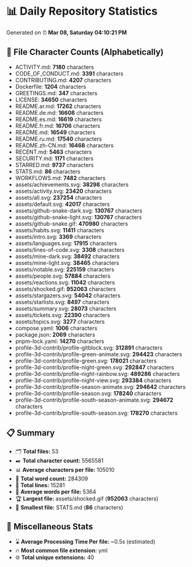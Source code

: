 # 📊 Daily Repository Statistics
Generated on ⏰ **Mar 08, Saturday 04:10:21 PM**

## 📂 File Character Counts (Alphabetically)
- ACTIVITY.md: **7180** characters
- CODE_OF_CONDUCT.md: **3391** characters
- CONTRIBUTING.md: **4207** characters
- Dockerfile: **1204** characters
- GREETINGS.md: **347** characters
- LICENSE: **34650** characters
- README.ar.md: **17262** characters
- README.de.md: **16608** characters
- README.es.md: **16619** characters
- README.fr.md: **16706** characters
- README.md: **16549** characters
- README.ru.md: **17540** characters
- README.zh-CN.md: **16468** characters
- RECENT.md: **5463** characters
- SECURITY.md: **1171** characters
- STARRED.md: **9737** characters
- STATS.md: **86** characters
- WORKFLOWS.md: **7482** characters
- assets/achievements.svg: **38298** characters
- assets/activity.svg: **23420** characters
- assets/all.svg: **237254** characters
- assets/default.svg: **42017** characters
- assets/github-snake-dark.svg: **130767** characters
- assets/github-snake-light.svg: **130767** characters
- assets/github-snake.gif: **470980** characters
- assets/habits.svg: **11411** characters
- assets/intro.svg: **3369** characters
- assets/languages.svg: **17915** characters
- assets/lines-of-code.svg: **3308** characters
- assets/mine-dark.svg: **38492** characters
- assets/mine-light.svg: **38465** characters
- assets/notable.svg: **225159** characters
- assets/people.svg: **57884** characters
- assets/reactions.svg: **11042** characters
- assets/shocked.gif: **952063** characters
- assets/stargazers.svg: **54042** characters
- assets/starlists.svg: **8497** characters
- assets/summary.svg: **28073** characters
- assets/tickets.svg: **22390** characters
- assets/topics.svg: **3277** characters
- compose.yaml: **1006** characters
- package.json: **2069** characters
- pnpm-lock.yaml: **14270** characters
- profile-3d-contrib/profile-gitblock.svg: **312891** characters
- profile-3d-contrib/profile-green-animate.svg: **294423** characters
- profile-3d-contrib/profile-green.svg: **178021** characters
- profile-3d-contrib/profile-night-green.svg: **292847** characters
- profile-3d-contrib/profile-night-rainbow.svg: **489286** characters
- profile-3d-contrib/profile-night-view.svg: **293384** characters
- profile-3d-contrib/profile-season-animate.svg: **294642** characters
- profile-3d-contrib/profile-season.svg: **178240** characters
- profile-3d-contrib/profile-south-season-animate.svg: **294672** characters
- profile-3d-contrib/profile-south-season.svg: **178270** characters

## 📋 Summary
- 🗂️ **Total files:** 53
- ✒️ **Total character count:** 5565581
- 📊 **Average characters per file:** 105010
- 📝 **Total word count:** 284309
- 🧾 **Total lines:** 15281
- 📐 **Average words per file:** 5364
- 🏆 **Largest file:** assets/shocked.gif (**952063** characters)
- 🥉 **Smallest file:** STATS.md (**86** characters)

## 🌟 Miscellaneous Stats
- ⌛ **Average Processing Time Per file:** ~0.5s (estimated)
- 🔥 **Most common file extension:** yml
- 🌐 **Total unique extensions:** 40
